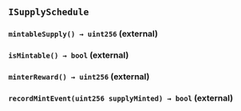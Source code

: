 ## `ISupplySchedule`

### `mintableSupply() → uint256` (external)

### `isMintable() → bool` (external)

### `minterReward() → uint256` (external)

### `recordMintEvent(uint256 supplyMinted) → bool` (external)
